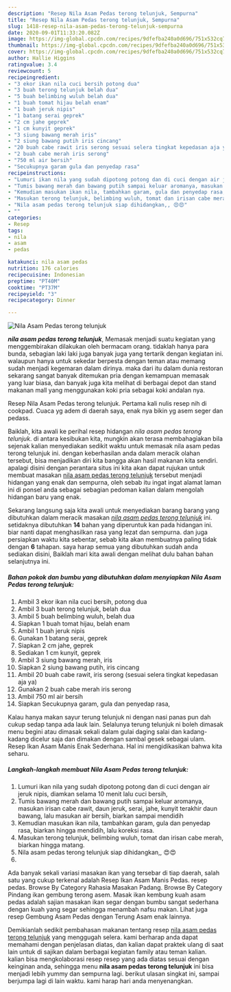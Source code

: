 ```yaml
---
description: "Resep Nila Asam Pedas terong telunjuk, Sempurna"
title: "Resep Nila Asam Pedas terong telunjuk, Sempurna"
slug: 1418-resep-nila-asam-pedas-terong-telunjuk-sempurna
date: 2020-09-01T11:33:20.082Z
image: https://img-global.cpcdn.com/recipes/9dfefba240a0d696/751x532cq70/nila-asam-pedas-terong-telunjuk-foto-resep-utama.jpg
thumbnail: https://img-global.cpcdn.com/recipes/9dfefba240a0d696/751x532cq70/nila-asam-pedas-terong-telunjuk-foto-resep-utama.jpg
cover: https://img-global.cpcdn.com/recipes/9dfefba240a0d696/751x532cq70/nila-asam-pedas-terong-telunjuk-foto-resep-utama.jpg
author: Hallie Higgins
ratingvalue: 3.4
reviewcount: 5
recipeingredient:
- "3 ekor ikan nila cuci bersih potong dua"
- "3 buah terong telunjuk belah dua"
- "5 buah belimbing wuluh belah dua"
- "1 buah tomat hijau belah enam"
- "1 buah jeruk nipis"
- "1 batang serai geprek"
- "2 cm jahe geprek"
- "1 cm kunyit geprek"
- "3 siung bawang merah iris"
- "2 siung bawang putih iris cincang"
- "20 buah cabe rawit iris serong sesuai selera tingkat kepedasan aja ya"
- "2 buah cabe merah iris serong"
- "750 ml air bersih"
- "Secukupnya garam gula dan penyedap rasa"
recipeinstructions:
- "Lumuri ikan nila yang sudah dipotong potong dan di cuci dengan air jeruk nipis, diamkan selama 10 menit lalu cuci bersih,"
- "Tumis bawang merah dan bawang putih sampai keluar aromanya, masukan irisan cabe rawit, daun jeruk, serai, jahe, kunyit terakhir daun bawang, lalu masukan air bersih, biarkan sampai mendidih"
- "Kemudian masukan ikan nila, tambahkan garam, gula dan penyedap rasa, biarkan hingga mendidih, lalu koreksi rasa."
- "Masukan terong telunjuk, belimbing wuluh, tomat dan irisan cabe merah, biarkan hingga matang."
- "Nila asam pedas terong telunjuk siap dihidangkan,, 😍😍"
- ""
categories:
- Resep
tags:
- nila
- asam
- pedas

katakunci: nila asam pedas 
nutrition: 176 calories
recipecuisine: Indonesian
preptime: "PT40M"
cooktime: "PT37M"
recipeyield: "3"
recipecategory: Dinner

---
```



![Nila Asam Pedas terong telunjuk](https://img-global.cpcdn.com/recipes/9dfefba240a0d696/751x532cq70/nila-asam-pedas-terong-telunjuk-foto-resep-utama.jpg)

<b><i>nila asam pedas terong telunjuk</i></b>, Memasak menjadi suatu kegiatan yang menggembirakan dilakukan oleh bermacam orang. tidaklah hanya para bunda, sebagian laki laki juga banyak juga yang tertarik dengan kegiatan ini. walaupun hanya untuk sekedar berpesta dengan teman atau memang sudah menjadi kegemaran dalam dirinya. maka dari itu dalam dunia restoran sekarang sangat banyak ditemukan pria dengan kemampuan memasak yang luar biasa, dan banyak juga kita melihat di berbagai depot dan stand makanan mall yang menggunakan koki pria sebagai koki andalan nya.

Resep Nila Asam Pedas terong telunjuk. Pertama kali nulis resep nih di cookpad. Cuaca yg adem di daerah saya, enak nya bikin yg asem seger dan pedass.

Baiklah, kita awali ke perihal resep hidangan <i>nila asam pedas terong telunjuk</i>. di antara kesibukan kita, mungkin akan terasa membahagiakan bila sejenak kalian menyediakan sedikit waktu untuk memasak nila asam pedas terong telunjuk ini. dengan keberhasilan anda dalam meracik olahan tersebut, bisa menjadikan diri kita bangga akan hasil makanan kita sendiri. apalagi disini dengan perantara situs ini kita akan dapat rujukan untuk membuat masakan <u>nila asam pedas terong telunjuk</u> tersebut menjadi hidangan yang enak dan sempurna, oleh sebab itu ingat ingat alamat laman ini di ponsel anda sebagai sebagian pedoman kalian dalam mengolah hidangan baru yang enak.


Sekarang langsung saja kita awali untuk menyediakan barang barang yang dibutuhkan dalam meracik masakan <u><i>nila asam pedas terong telunjuk</i></u> ini. setidaknya dibutuhkan <b>14</b> bahan yang diperuntuk kan pada hidangan ini. biar nanti dapat menghasilkan rasa yang lezat dan sempurna. dan juga persiapkan waktu kita sebentar, sebab kita akan membuatnya paling tidak dengan <b>6</b> tahapan. saya harap semua yang dibutuhkan sudah anda sediakan disini, Baiklah mari kita awali dengan melihat dulu bahan bahan selanjutnya ini.

<!--inarticleads1-->

##### Bahan pokok dan bumbu yang dibutuhkan dalam menyiapkan Nila Asam Pedas terong telunjuk:

1. Ambil 3 ekor ikan nila cuci bersih, potong dua
1. Ambil 3 buah terong telunjuk, belah dua
1. Ambil 5 buah belimbing wuluh, belah dua
1. Siapkan 1 buah tomat hijau, belah enam
1. Ambil 1 buah jeruk nipis
1. Gunakan 1 batang serai, geprek
1. Siapkan 2 cm jahe, geprek
1. Sediakan 1 cm kunyit, geprek
1. Ambil 3 siung bawang merah, iris
1. Siapkan 2 siung bawang putih, iris cincang
1. Ambil 20 buah cabe rawit, iris serong (sesuai selera tingkat kepedasan aja ya)
1. Gunakan 2 buah cabe merah iris serong
1. Ambil 750 ml air bersih
1. Siapkan Secukupnya garam, gula dan penyedap rasa,


Kalau hanya makan sayur terung telunjuk ni dengan nasi panas pun dah cukup sedap tanpa ada lauk lain. Selalunya terung telunjuk ni boleh dimasak menu begini atau dimasak sekali dalam gulai daging salai dan kadang-kadang dicelur saja dan dimakan dengan sambal gesek sebagai ulam. Resep Ikan Asam Manis Enak Sederhana. Hal ini mengidikasikan bahwa kita seharu. 

<!--inarticleads2-->

##### Langkah-langkah membuat Nila Asam Pedas terong telunjuk:

1. Lumuri ikan nila yang sudah dipotong potong dan di cuci dengan air jeruk nipis, diamkan selama 10 menit lalu cuci bersih,
1. Tumis bawang merah dan bawang putih sampai keluar aromanya, masukan irisan cabe rawit, daun jeruk, serai, jahe, kunyit terakhir daun bawang, lalu masukan air bersih, biarkan sampai mendidih
1. Kemudian masukan ikan nila, tambahkan garam, gula dan penyedap rasa, biarkan hingga mendidih, lalu koreksi rasa.
1. Masukan terong telunjuk, belimbing wuluh, tomat dan irisan cabe merah, biarkan hingga matang.
1. Nila asam pedas terong telunjuk siap dihidangkan,, 😍😍
1. 


Ada banyak sekali variasi masakan ikan yang tersebar di tiap daerah, salah satu yang cukup terkenal adalah Resep Ikan Asam Manis Pedas. resep pedas. Browse By Category Rahasia Masakan Padang. Browse By Category Pindang ikan gembung terong asem. Masak ikan kembung kuah asam pedas adalah sajian masakan ikan segar dengan bumbu sangat sederhana dengan kuah yang segar sehingga menambah nafsu makan. Lihat juga resep Gembung Asam Pedas dengan Terung Asam enak lainnya. 

Demikianlah sedikit pembahasan makanan tentang resep <u>nila asam pedas terong telunjuk</u> yang menggugah selera. kami berharap anda dapat memahami dengan penjelasan diatas, dan kalian dapat praktek ulang di saat lain untuk di sajikan dalam berbagai kegiatan family atau teman kalian. kalian bisa mengkolaborasi resep resep yang ada diatas sesuai dengan keinginan anda, sehingga menu <b>nila asam pedas terong telunjuk</b> ini bisa menjadi lebih yummy dan sempurna lagi. berikut ulasan singkat ini, sampai berjumpa lagi di lain waktu. kami harap hari anda menyenangkan.
